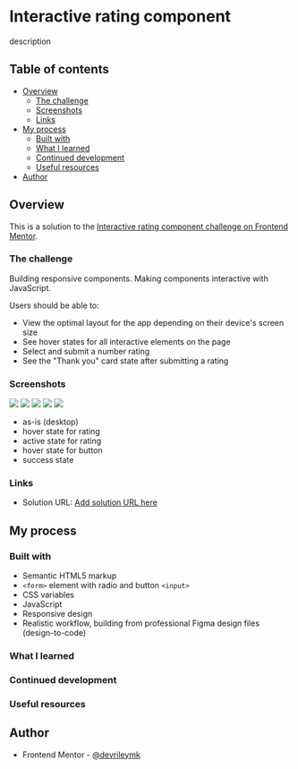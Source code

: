 # Interactive rating component

description

## Table of contents

- [Overview](#overview)
  - [The challenge](#the-challenge)
  - [Screenshots](#screenshots)
  - [Links](#links)
- [My process](#my-process)
  - [Built with](#built-with)
  - [What I learned](#what-i-learned)
  - [Continued development](#continued-development)
  - [Useful resources](#useful-resources)
- [Author](#author)

## Overview

This is a solution to the [Interactive rating component challenge on Frontend Mentor](https://www.frontendmentor.io/challenges/interactive-rating-component-koxpeBUmI).

### The challenge

Building responsive components. Making components interactive with JavaScript.

Users should be able to:

- View the optimal layout for the app depending on their device's screen size
- See hover states for all interactive elements on the page
- Select and submit a number rating
- See the "Thank you" card state after submitting a rating

### Screenshots

![](./screenshot.jpg)
![](./screenshot.jpg)
![](./screenshot.jpg)
![](./screenshot.jpg)
![](./screenshot.jpg)

- as-is (desktop)
- hover state for rating
- active state for rating
- hover state for button
- success state

### Links

- Solution URL: [Add solution URL here](https://your-solution-url.com)

## My process

### Built with

- Semantic HTML5 markup
- `<form>` element with radio and button `<input>`
- CSS variables
- JavaScript
- Responsive design
- Realistic workflow, building from professional Figma design files (design-to-code) 

### What I learned

   

### Continued development



### Useful resources

   

## Author

- Frontend Mentor - [@devrileymk](https://www.frontendmentor.io/profile/devrileymk)
